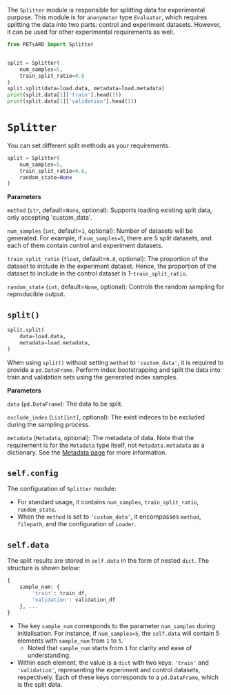 The `Splitter` module is responsible for splitting data for experimental purpose. This module is for `anonymeter` type `Evaluator`, which requires splitting the data into two parts: control and experiment datasets. However, it can be used for other experimental requirements as well.

```Python
from PETsARD import Splitter


split = Splitter(
    num_samples=5,
    train_split_ratio=0.8
)
split.split(data=load.data, metadata=load.metadata)
print(split.data[1]['train'].head(1))
print(split.data[1]['validation'].head(1))
```


# `Splitter`

You can set different split methods as your requirements.

```Python
split = Splitter(
    num_samples=5,
    train_split_ratio=0.8,
    random_state=None
)
```


**Parameters**

`method` (`str`, default=`None`, optional): Supports loading existing split data, only accepting 'custom_data'.

`num_samples` (`int`, default=`1`, optional): Number of datasets will be generated. For example, if `num_samples=5`, there are 5 split datasets, and each of them contain control and experiment datasets.

`train_split_ratio` (`float`, default=`0.8`, optional): The proportion of the dataset to include in the experiment dataset. Hence, the proportion of the dataset to include in the control dataset is 1-`train_split_ratio`.

`random_state` (`int`, default=`None`, optional): Controls the random sampling for reproducible output.


## `split()`

```Python
split.split(
    data=load.data,
    metadata=load.metadata,
)
```

When using `split()` without setting `method` to `'custom_data'`, it is required to provide a `pd.DataFrame`. Perform index bootstrapping and split the data into train and validation sets using the generated index samples.


**Parameters**

`data` (`pd.DataFrame`): The data to be split.

`exclude_index` (`List[int]`, optional): The exist indeces to be excluded during the sampling process.

`metadata` (`Metadata`, optional): The metadata of data. Note that the requirement is for the `Metadata` type itself, not `Metadata.metadata` as a dictionary. See the [Metadata page](https://nics-tw.github.io/PETsARD/Metadata.html) for more information.


## `self.config`

The configuration of `Splitter` module:

- For standard usage, it contains `num_samples`, `train_split_ratio`, `random_state`.
- When the `method` is set to `'custom_data'`, it encompasses `method`, `filepath`, and the configuration of `Loader`.


## `self.data`

The split results are stored in `self.data` in the form of nested `dict`. The structure is shown below:

```Python
{
    sample_num: {
        'train': train_df,
        'validation': validation_df
    }, ...
}
```

- The key `sample_num` corresponds to the parameter `num_samples` during initialisation. For instance, if `num_samples=5`, the `self.data` will contain 5 elements with `sample_num` from `1` to `5`.
    - Noted that `sample_num` starts from `1` for clarity and ease of understanding.
- Within each element, the value is a `dict` with two keys: `'train'` and `'validation'`, representing the experiment and control datasets, respectively. Each of these keys corresponds to a `pd.DataFrame`, which is the split data.
